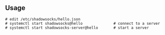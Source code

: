 ## Usage

	# edit /etc/shadowsocks/hello.json
	# systemctl start shadowsocks@hello              # connect to a server
	# systemctl start shadowsocks-server@hello       # start a server
